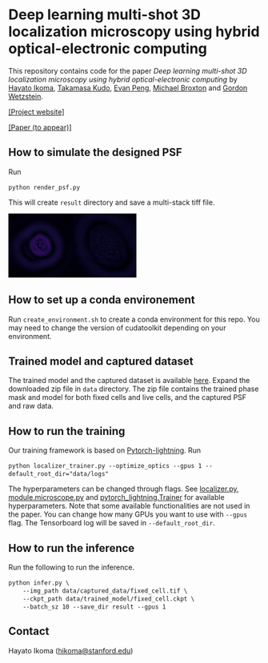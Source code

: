 # Deep learning multi-shot 3D localization microscopy using hybrid optical-electronic computing
This repository contains code for the paper <em>Deep learning multi-shot 3D localization microscopy using hybrid optical-electronic computing</em> by [Hayato Ikoma](https://hayatoikoma.github.io/), [Takamasa Kudo](https://scholar.google.com/citations?user=d1ZrZ6YAAAAJ&hl=en), [Evan Peng](http://stanford.edu/~evanpeng/), [Michael Broxton](http://graphics.stanford.edu/~broxton/) and [Gordon Wetzstein](https://stanford.edu/~gordonwz/).

[[Project website]](https://www.computationalimaging.org/publications/localization-microscopy/)

[[Paper (to appear)]]()

## How to simulate the designed PSF
Run
```shell
python render_psf.py
```
This will create `result` directory and save a multi-stack tiff file. 

![Optimized PSF](img/psf.gif)


## How to set up a conda environement
Run `create_environment.sh` to create a conda environment for this repo.
You may need to change the version of cudatoolkit depending on your environment.


## Trained model and captured dataset
The trained model and the captured dataset is available [here](https://drive.google.com/file/d/1G94qKB2otmUhW2iKbmOWrL3v__HHfNVW/view?usp=sharing). Expand the downloaded zip file in `data` directory.
The zip file contains the trained phase mask and model for both fixed cells and live cells, and the captured PSF and raw data.



## How to run the training 
Our training framework is based on [Pytorch-lightning](https://github.com/PyTorchLightning/pytorch-lightning).
Run
```shell
python localizer_trainer.py --optimize_optics --gpus 1 --default_root_dir="data/logs"
```
The hyperparameters can be changed through flags. See [localizer.py](localizer.py), [module.microscope.py](module/microscope.py) and [pytorch_lightning.Trainer](https://pytorch-lightning.readthedocs.io/en/1.2.4/common/trainer.html#init) for available hyperparameters. Note that some available functionalities are not used in the paper.
You can change how many GPUs you want to use with `--gpus` flag.
The Tensorboard log will be saved in `--default_root_dir`.

## How to run the inference
Run the following to run the inference.
```shell
python infer.py \
    --img_path data/captured_data/fixed_cell.tif \
    --ckpt_path data/trained_model/fixed_cell.ckpt \
    --batch_sz 10 --save_dir result --gpus 1
```

## Contact
Hayato Ikoma (hikoma@stanford.edu)